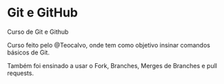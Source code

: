 # Git e GitHub

Curso de Git e Github

Curso feito pelo @Teocalvo, onde tem como objetivo insinar comandos básicos de Git.

Também foi ensinado a usar o Fork, Branches, Merges de Branches e pull requests.
